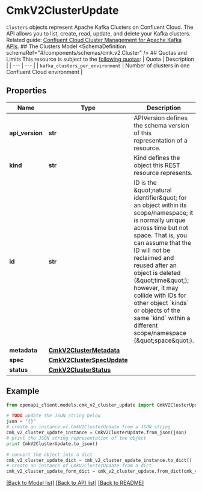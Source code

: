 # CmkV2ClusterUpdate

`Clusters` objects represent Apache Kafka Clusters on Confluent Cloud.  The API allows you to list, create, read, update, and delete your Kafka clusters.   Related guide: [Confluent Cloud Cluster Management for Apache Kafka APIs](https://docs.confluent.io/cloud/current/clusters/cluster-api.html).  ## The Clusters Model <SchemaDefinition schemaRef=\"#/components/schemas/cmk.v2.Cluster\" />  ## Quotas and Limits This resource is subject to the [following quotas](https://docs.confluent.io/cloud/current/quotas/overview.html):  | Quota | Description | | --- | --- | | `kafka_clusters_per_environment` | Number of clusters in one Confluent Cloud environment |

## Properties
Name | Type | Description | Notes
------------ | ------------- | ------------- | -------------
**api_version** | **str** | APIVersion defines the schema version of this representation of a resource. | [optional] [readonly] 
**kind** | **str** | Kind defines the object this REST resource represents. | [optional] [readonly] 
**id** | **str** | ID is the \&quot;natural identifier\&quot; for an object within its scope/namespace; it is normally unique across time but not space. That is, you can assume that the ID will not be reclaimed and reused after an object is deleted (\&quot;time\&quot;); however, it may collide with IDs for other object &#x60;kinds&#x60; or objects of the same &#x60;kind&#x60; within a different scope/namespace (\&quot;space\&quot;). | [optional] [readonly] 
**metadata** | [**CmkV2ClusterMetadata**](CmkV2ClusterMetadata.md) |  | [optional] 
**spec** | [**CmkV2ClusterSpecUpdate**](CmkV2ClusterSpecUpdate.md) |  | [optional] 
**status** | [**CmkV2ClusterStatus**](CmkV2ClusterStatus.md) |  | [optional] 

## Example

```python
from openapi_client.models.cmk_v2_cluster_update import CmkV2ClusterUpdate

# TODO update the JSON string below
json = "{}"
# create an instance of CmkV2ClusterUpdate from a JSON string
cmk_v2_cluster_update_instance = CmkV2ClusterUpdate.from_json(json)
# print the JSON string representation of the object
print CmkV2ClusterUpdate.to_json()

# convert the object into a dict
cmk_v2_cluster_update_dict = cmk_v2_cluster_update_instance.to_dict()
# create an instance of CmkV2ClusterUpdate from a dict
cmk_v2_cluster_update_form_dict = cmk_v2_cluster_update.from_dict(cmk_v2_cluster_update_dict)
```
[[Back to Model list]](../ccloud/README.md#documentation-for-models) [[Back to API list]](../ccloud/README.md#documentation-for-api-endpoints) [[Back to README]](../ccloud/README.md)


